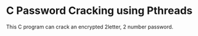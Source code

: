 # C Password Cracking using Pthreads
This C program can crack an encrypted 2letter, 2 number password.
